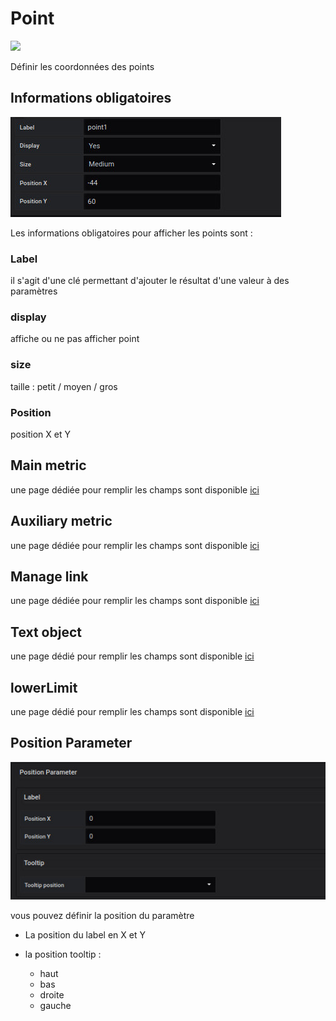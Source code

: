 
# Point
[![](../../resource/Go-back.png)](coordinates.md)

Définir les coordonnées des points



## Informations obligatoires


![saisie point](../../screenshots/editor/coordinates/screen-point/obligatoire.jpg)


Les informations obligatoires pour afficher les points sont : 



### Label 

il s'agit d'une clé permettant d'ajouter le résultat d'une valeur à des paramètres 

### display

affiche ou ne pas afficher point

### size

taille : petit / moyen / gros

### Position

position X et Y




## Main metric

une page dédiée pour remplir les champs sont disponible [ici](coordinates-main-metric.md)


## Auxiliary metric

une page dédiée pour remplir les champs sont disponible [ici](coordinates-auxiliary-metric.md)


## Manage link

une page dédiée pour remplir les champs sont disponible [ici](coordinates-manage-link.md)




## Text object


une page dédié pour remplir les champs sont disponible [ici](coordinates-object-text.md)




## lowerLimit



une page dédié pour remplir les champs sont disponible [ici](coordinates-lower-limit.md)



## Position Parameter


![position parameter](../../screenshots/editor/coordinates/screen-point/position-parameter.jpg)

vous pouvez définir la position du paramètre 


- La position du label en X et Y


- la position tooltip : 
    - haut
    - bas
    - droite
    - gauche








